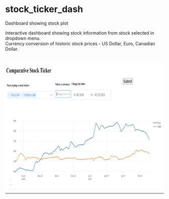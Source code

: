 # stock_ticker_dash
Dashboard showing stock plot

Interactive dashboard showing stock information from stock selected in dropdown menu. <br>
Currency conversion of historic stock prices - US Dollar, Euro, Canadian Dollar.<br><br><br>
<img src="https://github.com/lasupernova/stock_ticker_dash/blob/master/Media/Example.PNG" width="600" height="400"><hr>

